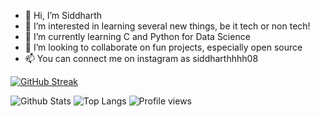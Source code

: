- 👋 Hi, I’m Siddharth
- 👀 I’m interested in learning several new things, be it tech or non tech!
- 🌱 I’m currently learning C and Python for Data Science
- 💞️ I’m looking to collaborate on fun projects, especially open source
- 📫 You can connect me on instagram as siddharthhhh08


[![GitHub Streak](https://github-readme-streak-stats.herokuapp.com?user=why-sid&theme=nightowl&date_format=M%20j%5B%2C%20Y%5D)](https://git.io/streak-stats)

![Github Stats](https://github-readme-stats.vercel.app/api?username=why-sid&count_private=true&show_icons=true&include_all_commits=true)
![Top Langs](https://github-readme-stats.vercel.app/api/top-langs/?username=why-sid&hide=TeX&layout=compact)
![Profile views](https://gpvc.arturio.dev/why-sid)

<!---
why-sid/why-sid is a ✨ special ✨ repository because its `README.md` (this file) appears on your GitHub profile.
You can click the Preview link to take a look at your changes.
--->
